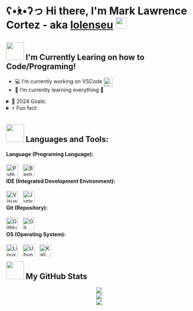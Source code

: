 # ʕ•́ᴥ•̀ʔっ Hi there, I'm Mark Lawrence Cortez - aka [lolenseu][github] <img width="30px" src="https://cdn-icons-png.flaticon.com/128/6141/6141944.png">

## <img width="48px" src="https://cdn-icons-png.flaticon.com/128/1693/1693834.png"> I'm Currently Learing on how to Code/Programing!
<!--src emoji used "https://coolsymbol.com/" -->
- 💻 I’m currently working on VSCode <img align="center" alt="Visual Studio Code" width="25px" src="https://img.icons8.com/color/344/visual-studio-code-2019.png" style="padding-right:10px;" />
- 🌱 I’m currently learning everything 📖

<details>
  <summary>🥅 2024 Goals:</summary>

* Learn more about Python 🐍
* Build some Scripts 📝

</details>

<details>
<summary>⚡ Fun fact:</summary>

* I love listening Lo-Fi Music 🎧
* Watching Marvel Movies 📺

</details>

## <img width="48px" src="https://cdn-icons-png.flaticon.com/128/2666/2666823.png"> Languages and Tools:
<!--src icon used "https://img.icons8.com/"-->

#### Language (Programing Language):
<img align="left" alt="Python3" width="32px" src="https://img.icons8.com/color/344/python--v1.png" style="padding-right:10px;">
<img align="left" alt="Bash" width="32px" src="https://img.icons8.com/plasticine/344/bash.png" style="padding-right:10px;">

<br>

#### IDE (Integrated Development Environment):
<img align="left" alt="Visual-Studio-Code" width="32px" src="https://img.icons8.com/color/344/visual-studio-code-2019.png" style="padding-right:10px;">
<img align="left" alt="Jupyter-Notebook" width="32px" src="https://img.icons8.com/fluency/344/jupyter.png" style="padding-right:10px;">

<br>

#### Git (Repository):
<img align="left" alt="GitHub" width="32px" src="https://user-images.githubusercontent.com/3369400/139447912-e0f43f33-6d9f-45f8-be46-2df5bbc91289.png" style="padding-right:10px;">
<img align="left" alt="Git" width="32px" src="https://img.icons8.com/color/344/git.png" style="padding-right:10px;">

<br>

#### OS (Operating System):
<img align="left" alt="Linux" width="32px" src="https://img.icons8.com/color/344/linux.png" style="padding-right:10px;">
<img align="left" alt="Ubuntu" width="32px" src="https://img.icons8.com/color/344/ubuntu--v1.png" style="padding-right:10px;">
<img align="left" alt="Kali" width="32px" src="https://img.icons8.com/color/344/kali-linux.png" style="padding-right:10px;">

<br>

## <img width="48px" src="https://cdn-icons-png.flaticon.com/128/3163/3163689.png"> My GitHub Stats

<div align="center">
  <img src="https://github-readme-stats.vercel.app/api/top-langs/?username=lolenseu&layout=compact&show_icons=true&hide_border=false&title_color=ff652f&icon_color=FFE400&bg_color=09131B&text_color=ffffff&border_color=0c1a25">
</div>
<div align="center">
  <img src="https://github-readme-stats.vercel.app/api?username=lolenseu&show_icons=true&hide_border=false&title_color=ff652f&icon_color=FFE400&bg_color=09131B&text_color=ffffff&border_color=0c1a25">
</div>
<div align="center">
  <img src="http://github-readme-streak-stats.herokuapp.com?user=lolenseu&theme=dark&show_icons=true&hide_border=false&title_color=ff652f&icon_color=FFE400&bg_color=09131B&text_color=ffffff&border_color=0c1a25">
</div>

<!--links-->
[github]: https://github.com/lolenseu/
